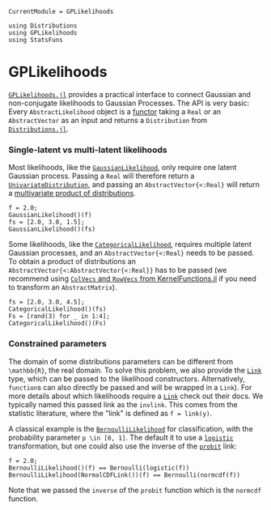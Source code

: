 ```@meta
CurrentModule = GPLikelihoods
```
```@setup test-repl
using Distributions
using GPLikelihoods
using StatsFuns
```

# GPLikelihoods

[`GPLikelihoods.jl`](https://github.com/JuliaGaussianProcesses/GPLikelihoods.jl) provides a practical interface to connect Gaussian and non-conjugate likelihoods
to Gaussian Processes.
The API is very basic: Every `AbstractLikelihood` object is a [functor](https://docs.julialang.org/en/v1/manual/methods/#Function-like-objects-1)
taking a `Real` or an `AbstractVector` as an input and returns a 
`Distribution` from [`Distributions.jl`](https://github.com/JuliaStats/Distributions.jl).

### Single-latent vs multi-latent likelihoods

Most likelihoods, like the [`GaussianLikelihood`](@ref), only require one latent Gaussian process.
Passing a `Real` will therefore return a [`UnivariateDistribution`](https://juliastats.org/Distributions.jl/latest/univariate/),
and passing an `AbstractVector{<:Real}` will return a [multivariate product of distributions](https://juliastats.org/Distributions.jl/latest/multivariate/#Product-distributions).
```@repl test-repl
f = 2.0;
GaussianLikelihood()(f)
fs = [2.0, 3.0, 1.5];
GaussianLikelihood()(fs)
```

Some likelihoods, like the [`CategoricalLikelihood`](@ref), requires multiple latent Gaussian processes,
and an `AbstractVector{<:Real}` needs to be passed.
To obtain a product of distributions an `AbstractVector{<:AbstractVector{<:Real}}` has to be passed (we recommend
using [`ColVecs` and `RowVecs` from KernelFunctions.jl](https://juliagaussianprocesses.github.io/KernelFunctions.jl/stable/api/#Vector-Valued-Inputs)
if you need to transform an `AbstractMatrix`).
```@repl test-repl
fs = [2.0, 3.0, 4.5];
CategoricalLikelihood()(fs)
Fs = [rand(3) for _ in 1:4];
CategoricalLikelihood()(Fs)
```

### Constrained parameters

The domain of some distributions parameters can be different from 
``\mathbb{R}``, the real domain.
To solve this problem, we also provide the [`Link`](@ref) type, which can be
passed to the likelihood constructors.
Alternatively, `function`s can also directly be passed and will be wrapped in a `Link`).
For more details about which likelihoods require a [`Link`](@ref) check out their docs.
We typically named this passed link as the `invlink`.
This comes from the  statistic literature, where the "link" is defined as `f = link(y)`.

A classical example is the [`BernoulliLikelihood`](@ref) for classification, with the probability parameter ``p \in [0, 1]``.
The default it to use a [`logistic`](https://en.wikipedia.org/wiki/Logistic_function) transformation, but one could also use the inverse of the [`probit`](https://en.wikipedia.org/wiki/Probit) link:

```@repl test-repl
f = 2.0;
BernoulliLikelihood()(f) == Bernoulli(logistic(f))
BernoulliLikelihood(NormalCDFLink())(f) == Bernoulli(normcdf(f))
```
Note that we passed the `inverse` of the `probit` function which is the `normcdf` function.
